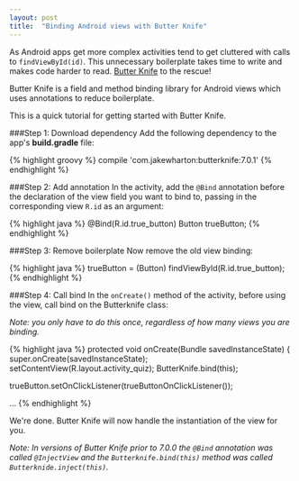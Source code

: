```yaml
---
layout: post
title:  "Binding Android views with Butter Knife"
---
```


As Android apps get more complex activities tend to get cluttered with calls to `findViewById(id)`. This unnecessary boilerplate takes time to write and makes code harder to read. [Butter Knife] to the rescue!

Butter Knife is a field and method binding library for Android views which uses annotations to reduce boilerplate.

<!--more-->

This is a quick tutorial for getting started with Butter Knife.

###Step 1: Download dependency
Add the following dependency to the app's **build.gradle** file:

{% highlight groovy %}
compile 'com.jakewharton:butterknife:7.0.1'
{% endhighlight %}

###Step 2: Add annotation
In the activity, add the `@Bind` annotation before the declaration of the view field you want to bind to, passing in the corresponding view `R.id` as an argument:

{% highlight java %}
@Bind(R.id.true_button)
Button trueButton;
{% endhighlight %}

###Step 3: Remove boilerplate
Now remove the old view binding:

{% highlight java %}
trueButton = (Button) findViewById(R.id.true_button);
{% endhighlight %}


###Step 4: Call bind
In the `onCreate()` method of the activity, before using the view, call bind on the Butterknife class:

*Note: you only have to do this once, regardless of how many views you are binding.*

{% highlight java %}
protected void onCreate(Bundle savedInstanceState) {
  super.onCreate(savedInstanceState);
  setContentView(R.layout.activity_quiz);
  ButterKnife.bind(this);

  trueButton.setOnClickListener(trueButtonOnClickListener());

  ...
{% endhighlight %}

We're done. Butter Knife will now handle the instantiation of the view for you.

*Note: In versions of Butter Knife prior to 7.0.0 the `@Bind` annotation was called `@InjectView` and the `Butterknife.bind(this)` method was called `Butterknide.inject(this)`.*


[Butter Knife]: https://github.com/JakeWharton/butterknife
